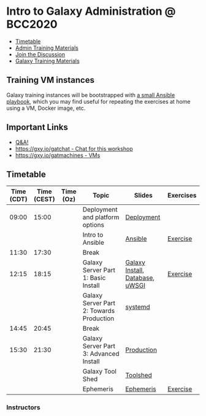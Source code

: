 # Intro to Galaxy Administration @ BCC2020

- [Timetable](#timetable)
- [Admin Training Materials](https://training.galaxyproject.org/training-material/topics/admin/)
- [Join the Discussion](https://gitter.im/dagobah-training/Lobby)
- [Galaxy Training Materials](https://training.galaxyproject.org/)

## Training VM instances

Galaxy training instances will be bootstrapped with [a small Ansible playbook](/bootstrap-instances), which you may find useful for repeating the exercises at home using a VM, Docker image, etc.

## Important Links

- [Q&A!](https://docs.google.com/document/d/1mmhZRpV4XQnMB5UoPGDw0qT8I3oF2DIEYPxvPH4tDz0/edit#)
- [https://gxy.io/gatchat - Chat for this workshop](https://gxy.io/gatchat)
- [https://gxy.io/gatmachines - VMs](https://gxy.io/gatmachines)

## Timetable

| **Time** (CDT) | **Time** (CEST) | **Time** (Oz) | **Topic**                                | **Slides**                                                                            | **Exercises**                  |
| --------       | --------        | --------      | ---------                                | ---------                                                                             | -----------                    |
| 09:00          | 15:00           |               | Deployment and platform options          | [Deployment][deployment-slides]                                                       |                                |
|                |                 |               | Intro to Ansible                         | [Ansible][ansible-slides]                                                             | [Exercise][ansible-exercise]   |
| 11:30          | 17:30           |               | Break                                    |                                                                                       |                                |
| 12:15          | 18:15           |               | Galaxy Server Part 1: Basic Install      | [Galaxy Install][ansible-galaxy-slides], [Database][db-slides], [uWSGI][uwsgi-slides] | [Exercise][ansible-galaxy]     |
|                |                 |               | Galaxy Server Part 2: Towards Production | [systemd][systemd-slides]                                                             |                                |
| 14:45          | 20:45           |               | Break                                    |                                                                                       |                                |
| 15:30          | 21:30           |               | Galaxy Server Part 3: Advanced Install   | [Production][production-slides]                                                       |                                |
|                |                 |               | Galaxy Tool Shed                         | [Toolshed][toolshed-slides]                                                           |                                |
|                |                 |               | Ephemeris                                | [Ephemeris][ephemeris-slides]                                                         | [Exercise][ephemeris-exercise] |

[deployment-slides]:     https://training.galaxyproject.org/training-material/topics/admin/slides/introduction.html
[ansible-slides]:        https://training.galaxyproject.org/training-material/topics/admin/tutorials/ansible/slides.html
[ansible-exercise]:      https://training.galaxyproject.org/training-material/topics/admin/tutorials/ansible/tutorial.html#your-first-playbook-and-first-role
[ansible-galaxy-slides]: https://training.galaxyproject.org/training-material/topics/admin/tutorials/ansible-galaxy/slides.html
[ansible-galaxy]:        https://training.galaxyproject.org/training-material/topics/admin/tutorials/ansible-galaxy/tutorial.html
[db-slides]:             https://training.galaxyproject.org/training-material/topics/admin/tutorials/database/slides.html
[production-slides]:     https://training.galaxyproject.org/training-material/topics/admin/tutorials/production/slides.html
[uwsgi-slides]:          https://training.galaxyproject.org/training-material/topics/admin/tutorials/uwsgi/slides.html
[systemd-slides]:        https://training.galaxyproject.org/training-material/topics/admin/tutorials/systemd-supervisor/slides.html
[toolshed-slides]:       https://training.galaxyproject.org/training-material/topics/admin/tutorials/toolshed/slides.html
[ephemeris-slides]:      https://training.galaxyproject.org/training-material/topics/admin/tutorials/tool-management/slides.html
[ephemeris-exercise]:    https://training.galaxyproject.org/training-material/topics/admin/tutorials/tool-management/tutorial.html

### Instructors

